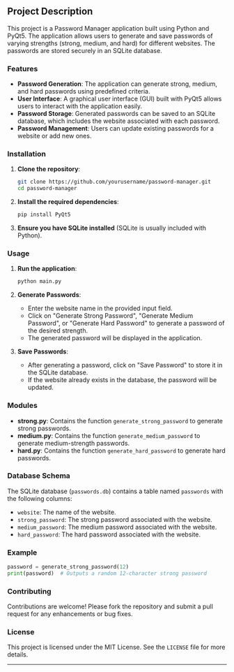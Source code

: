 ## Project Description

This project is a Password Manager application built using Python and PyQt5. The application allows users to generate and save passwords of varying strengths (strong, medium, and hard) for different websites. The passwords are stored securely in an SQLite database.

### Features

- **Password Generation**: The application can generate strong, medium, and hard passwords using predefined criteria.
- **User Interface**: A graphical user interface (GUI) built with PyQt5 allows users to interact with the application easily.
- **Password Storage**: Generated passwords can be saved to an SQLite database, which includes the website associated with each password.
- **Password Management**: Users can update existing passwords for a website or add new ones.

### Installation

1. **Clone the repository**:
    ```sh
    git clone https://github.com/yourusername/password-manager.git
    cd password-manager
    ```

2. **Install the required dependencies**:
    ```sh
    pip install PyQt5
    ```

3. **Ensure you have SQLite installed** (SQLite is usually included with Python).

### Usage

1. **Run the application**:
    ```sh
    python main.py
    ```

2. **Generate Passwords**:
    - Enter the website name in the provided input field.
    - Click on "Generate Strong Password", "Generate Medium Password", or "Generate Hard Password" to generate a password of the desired strength.
    - The generated password will be displayed in the application.

3. **Save Passwords**:
    - After generating a password, click on "Save Password" to store it in the SQLite database.
    - If the website already exists in the database, the password will be updated.

### Modules

- **strong.py**: Contains the function `generate_strong_password` to generate strong passwords.
- **medium.py**: Contains the function `generate_medium_password` to generate medium-strength passwords.
- **hard.py**: Contains the function `generate_hard_password` to generate hard passwords.

### Database Schema

The SQLite database (`passwords.db`) contains a table named `passwords` with the following columns:
- `website`: The name of the website.
- `strong_password`: The strong password associated with the website.
- `medium_password`: The medium password associated with the website.
- `hard_password`: The hard password associated with the website.

### Example

```python
password = generate_strong_password(12)
print(password)  # Outputs a random 12-character strong password
```

### Contributing

Contributions are welcome! Please fork the repository and submit a pull request for any enhancements or bug fixes.

### License

This project is licensed under the MIT License. See the `LICENSE` file for more details.

---
